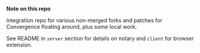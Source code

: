 **Note on this repo**

Integration repo for various non-merged forks and patches for Convergence
floating around, plus some local work.

See README in `server` section for details on notary and `client` for browser
extension.
